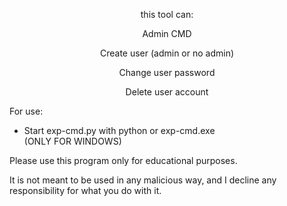 <p align="center">this tool can:</p>

<p align="center">Admin CMD</p>
<p align="center">Create user (admin or no admin)</p>
<p align="center">Change user password</p>
<p align="center">Delete user account</p>
 
For use: <br>

- Start exp-cmd.py with python or exp-cmd.exe <br>
(ONLY FOR WINDOWS) <br>

<p>Please use this program only for educational purposes.</p>
<p>It is not meant to be used in any malicious way, and I decline any responsibility for what you do with it.</p>
